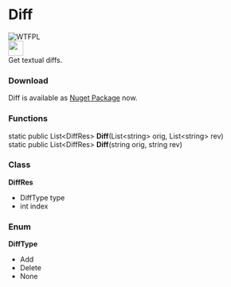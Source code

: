 # Diff
![WTFPL](http://www.wtfpl.net/wp-content/uploads/2012/12/wtfpl-badge-1.png)  
<img src="https://www.nuget.org/Content/gallery/img/logo-header.svg?sanitize=true" height="30px">  
Get textual diffs.

### Download
Diff is available as [Nuget Package](https://www.nuget.org/packages/Diff/) now.

### Functions
static public List\<DiffRes\> **Diff**(List\<string\> orig, List\<string\> rev)  
static public List\<DiffRes\> **Diff**(string orig, string rev)
  
### Class
**DiffRes**
- DiffType type
- int index
  
### Enum
**DiffType**
- Add
- Delete
- None
